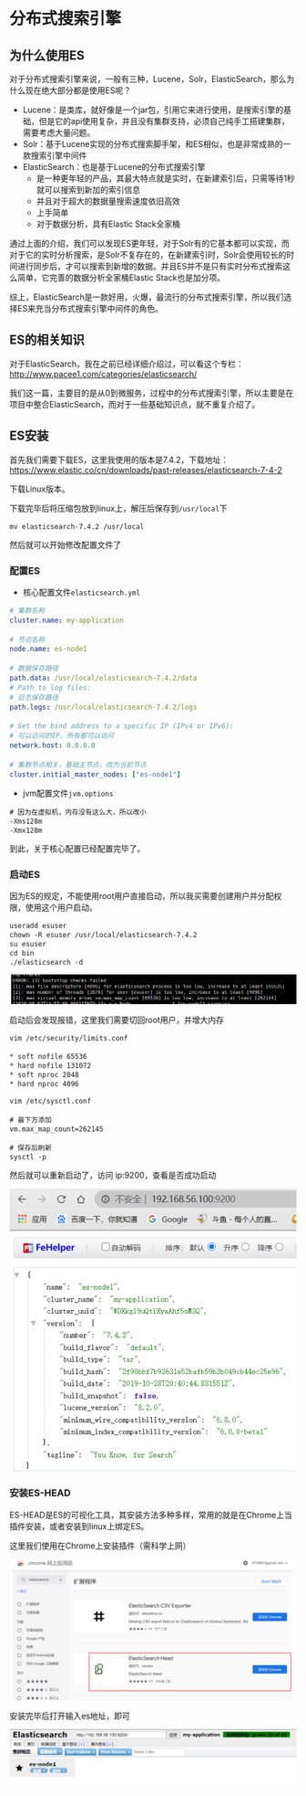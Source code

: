 # 分布式搜索引擎

## 为什么使用ES

对于分布式搜索引擎来说，一般有三种，Lucene，Solr，ElasticSearch，那么为什么现在绝大部分都是使用ES呢？

- Lucene：是类库，就好像是一个jar包，引用它来进行使用，是搜索引擎的基础，但是它的api使用复杂，并且没有集群支持，必须自己纯手工搭建集群，需要考虑大量问题。
- Solr：基于Lucene实现的分布式搜索脚手架，和ES相似，也是非常成熟的一款搜索引擎中间件
- ElasticSearch：也是基于Lucene的分布式搜索引擎
  - 是一种更年轻的产品，其最大特点就是实时，在新建索引后，只需等待1秒就可以搜索到新加的索引信息
  - 并且对于超大的数据量搜索速度依旧高效
  - 上手简单
  - 对于数据分析，具有Elastic Stack全家桶

通过上面的介绍，我们可以发现ES更年轻，对于Solr有的它基本都可以实现，而对于它的实时分析搜索，是Solr不复存在的，在新建索引时，Solr会使用较长的时间进行同步后，才可以搜索到新增的数据。并且ES并不是只有实时分布式搜索这么简单，它完善的数据分析全家桶Elastic Stack也是加分项。

综上，ElasticSearch是一款好用，火爆，最流行的分布式搜索引擎，所以我们选择ES来充当分布式搜索引擎中间件的角色。

## ES的相关知识

对于ElasticSearch，我在之前已经详细介绍过，可以看这个专栏：http://www.pacee1.com/categories/elasticsearch/

我们这一篇，主要目的是从0到微服务，过程中的分布式搜索引擎，所以主要是在项目中整合ElasticSearch，而对于一些基础知识点，就不重复介绍了。

## ES安装

首先我们需要下载ES，这里我使用的版本是7.4.2，下载地址：https://www.elastic.co/cn/downloads/past-releases/elasticsearch-7-4-2

下载Linux版本。

下载完毕后将压缩包放到linux上，解压后保存到`/usr/local`下

```
mv elasticsearch-7.4.2 /usr/local
```

然后就可以开始修改配置文件了

### 配置ES

- 核心配置文件`elasticsearch.yml`

```yml
# 集群名称
cluster.name: my-application

# 节点名称
node.name: es-node1

# 数据保存路径
path.data: /usr/local/elasticsearch-7.4.2/data
# Path to log files:
# 日志保存路径
path.logs: /usr/local/elasticsearch-7.4.2/logs

# Set the bind address to a specific IP (IPv4 or IPv6):
# 可以访问的IP，所有都可以访问
network.host: 0.0.0.0

# 集群节点相关，基础主节点，改为当前节点
cluster.initial_master_nodes: ["es-node1"]
```

- jvm配置文件`jvm.options`

```
# 因为在虚拟机，内存没有这么大，所以改小
-Xms128m
-Xmx128m
```

到此，关于核心配置已经配置完毕了。

### 启动ES

因为ES的规定，不能使用root用户直接启动，所以我买需要创建用户并分配权限，使用这个用户启动。

```
useradd esuser
chown -R esuser /usr/local/elasticsearch-7.4.2
su esuser
cd bin
./elasticsearch -d
```

![image-20200803150007250](image/image-20200803150007250.png)

启动后会发现报错，这里我们需要切回root用户，并增大内存

```
vim /etc/security/limits.conf

* soft nofile 65536
* hard nofile 131072
* soft nproc 2048
* hard nproc 4096
```

```
vim /etc/sysctl.conf

# 最下方添加
vm.max_map_count=262145

# 保存后刷新
sysctl -p
```

然后就可以重新启动了，访问 ip:9200，查看是否成功启动

![image-20200803150712983](image/image-20200803150712983.png)

### 安装ES-HEAD

ES-HEAD是ES的可视化工具，其安装方法多种多样，常用的就是在Chrome上当插件安装，或者安装到linux上绑定ES。

这里我们使用在Chrome上安装插件（需科学上网）

![image-20200803150950523](image/image-20200803150950523.png)

安装完毕后打开输入es地址，即可

![image-20200803152620830](image/image-20200803152620830.png)

